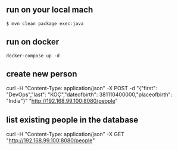 ## run on your local mach
	
	$ mvn clean package exec:java

## run on docker
	docker-compose up -d
	
## create new person
curl -H "Content-Type: application/json" -X POST -d "{\"first\": \"DevOps\",\"last\": \"KOÇ\",\"dateofbirth\": 381110400000,\"placeofbirth\": \"India\"}" "http://192.168.99.100:8080/people"

## list existing people in the database
curl -H "Content-Type: application/json" -X GET "http://192.168.99.100:8080/people"
